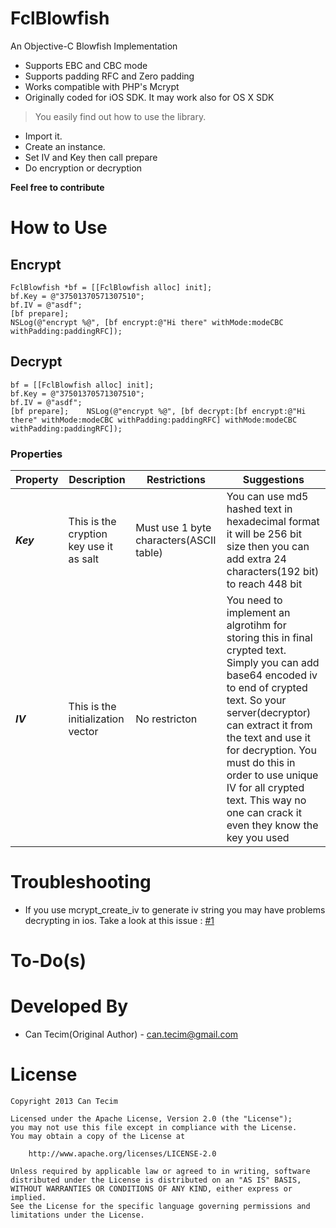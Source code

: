 FclBlowfish
===========

An Objective-C Blowfish Implementation


  * Supports EBC and CBC mode
  * Supports padding RFC and Zero padding
  * Works compatible with PHP's Mcrypt
  * Originally coded for iOS SDK. It may work also for OS X SDK

> You easily find out how to use the library.
  * Import it.
  * Create an instance.
  * Set IV and Key then call prepare
  * Do encryption or decryption

  **Feel free to contribute**

# How to Use
## Encrypt
```objc
FclBlowfish *bf = [[FclBlowfish alloc] init];
bf.Key = @"37501370571307510";
bf.IV = @"asdf";
[bf prepare];
NSLog(@"encrypt %@", [bf encrypt:@"Hi there" withMode:modeCBC withPadding:paddingRFC]);
```
## Decrypt
```objc
bf = [[FclBlowfish alloc] init];
bf.Key = @"37501370571307510";
bf.IV = @"asdf";
[bf prepare];    NSLog(@"encrypt %@", [bf decrypt:[bf encrypt:@"Hi there" withMode:modeCBC withPadding:paddingRFC] withMode:modeCBC withPadding:paddingRFC]);
```
### Properties
Property | Description | Restrictions | Suggestions
-------- | ----------- | ------------ | -----------
***Key*** | This is the cryption key use it as salt | Must use 1 byte characters(ASCII table) | You can use md5 hashed text in hexadecimal format it will be 256 bit size then you can add extra 24 characters(192 bit) to reach 448 bit
***IV*** | This is the initialization vector | No restricton | You need to implement an algrotihm for storing this in final crypted text. Simply you can add base64 encoded iv to end of crypted text. So your server(decryptor) can extract it from the text and use it for decryption. You must do this in order to use unique IV for all crypted text. This way no one can crack it even they know the key you used

# Troubleshooting
  * If you use mcrypt_create_iv to generate iv string you may have problems decrypting in ios. Take a look at this issue : [#1](/../../issues/1)

# To-Do(s)

# Developed By

  * Can Tecim(Original Author) - <can.tecim@gmail.com>
  
# License

    Copyright 2013 Can Tecim
    
    Licensed under the Apache License, Version 2.0 (the "License");
    you may not use this file except in compliance with the License.
    You may obtain a copy of the License at
    
        http://www.apache.org/licenses/LICENSE-2.0
    
    Unless required by applicable law or agreed to in writing, software
    distributed under the License is distributed on an "AS IS" BASIS,
    WITHOUT WARRANTIES OR CONDITIONS OF ANY KIND, either express or implied.
    See the License for the specific language governing permissions and
    limitations under the License.
